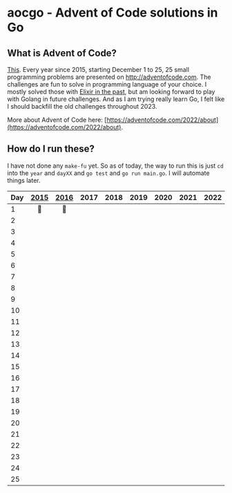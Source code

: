 # aocgo - Advent of Code solutions in Go

## What is Advent of Code?

[This](https://adventofcode.com). Every year since 2015, starting December 1 to 25, 25 small programming problems are presented on http://adventofcode.com. The challenges are fun to solve in programming language of your choice. I mostly solved those with [Elixir in the past](https://github.com/code-shoily/advent_of_code), but am looking forward to play with Golang in future challenges. And as I am trying really learn Go, I felt like I should backfill the old challenges throughout 2023. 

More about Advent of Code here: [https://adventofcode.com/2022/about](https://adventofcode.com/2022/about).

## How do I run these?

I have not done any `make-fu` yet. So as of today, the way to run this is just `cd` into the `year` and `dayXX` and `go test` and `go run main.go`. I will automate things later.

| Day | [2015](2015/README.md) | [2016](2016/README.md) | 2017 | 2018 | 2019 | 2020 | 2021 | 2022 |
|---|:-:|:-:|:-:|:-:|:-:|:-:|:-:|:-:|
|1| :1st_place_medal: | :1st_place_medal: | | | | | | |
|2| | | | | | | | |
|3| | | | | | | | |
|4| | | | | | | | |
|5| | | | | | | | |
|6| | | | | | | | |
|7| | | | | | | | |
|8| | | | | | | | |
|9| | | | | | | | |
|10| | | | | | | | |
|11| | | | | | | | |
|12| | | | | | | | |
|13| | | | | | | | |
|14| | | | | | | | |
|15| | | | | | | | |
|16| | | | | | | | |
|17| | | | | | | | |
|18| | | | | | | | |
|19| | | | | | | | |
|20| | | | | | | | |
|21| | | | | | | | |
|22| | | | | | | | |
|23| | | | | | | | |
|24| | | | | | | | |
|25| | | | | | | | |

